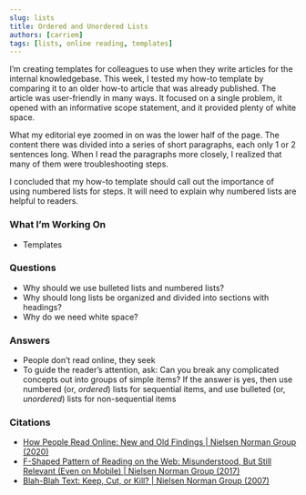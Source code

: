 ```yaml
---
slug: lists
title: Ordered and Unordered Lists
authors: [carriem]
tags: [lists, online reading, templates]
---
```


I’m creating templates for colleagues to use when they write articles for the internal knowledgebase. This week, I tested my how-to template by comparing it to an older how-to article that was already published. The article was user-friendly in many ways. It focused on a single problem, it opened with an informative scope statement, and it provided plenty of white space.

What my editorial eye zoomed in on was the lower half of the page. The content there was divided into a series of short paragraphs, each only 1 or 2 sentences long. When I read the paragraphs more closely, I realized that many of them were troubleshooting steps.

I concluded that my how-to template should call out the importance of using numbered lists for steps. It will need to explain why numbered lists are helpful to readers.

### What I’m Working On

* Templates

### Questions

* Why should we use bulleted lists and numbered lists?
* Why should long lists be organized and divided into sections with headings?
* Why do we need white space?

### Answers

* People don’t read online, they seek
* To guide the reader’s attention, ask: Can you break any complicated concepts out into groups of simple items? If the answer is yes, then use numbered (or, *ordered*) lists for sequential items, and use bulleted (or, *unordered*) lists for non-sequential items

### Citations

* [How People Read Online: New and Old Findings | Nielsen Norman Group (2020)](https://www.nngroup.com/articles/how-people-read-online/)
* [F-Shaped Pattern of Reading on the Web: Misunderstood, But Still Relevant (Even on Mobile) | Nielsen Norman Group (2017)](https://www.nngroup.com/articles/f-shaped-pattern-reading-web-content/)
* [Blah-Blah Text: Keep, Cut, or Kill? | Nielsen Norman Group (2007)](https://www.nngroup.com/articles/blah-blah-text-keep-cut-or-kill/)
